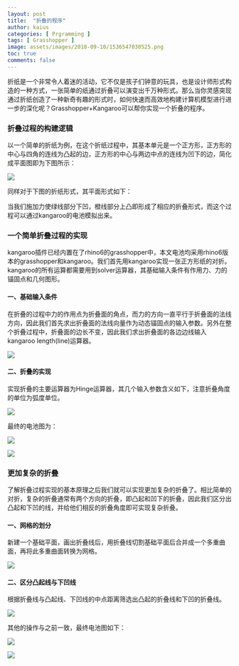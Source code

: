 ```yaml
---
layout: post
title:  "折叠的程序"
author: kaius
categories: [ Prgramming ]
tags: [ Grasshopper ]
image: assets/images/2018-09-10/1536547030525.png
toc: true
comments: false
---
```


折纸是一个非常令人着迷的活动，它不仅是孩子们钟意的玩具，也是设计师形式构造的一种方式，一张简单的纸通过折叠可以演变出千万种形式。那么当你灵感突现通过折纸创造了一种新奇有趣的形式时，如何快速而高效地构建计算机模型进行进一步的深化呢？Grasshopper+Kangaroo可以帮你实现一个折叠的程序。


### 折叠过程的构建逻辑

以一个简单的折纸为例，在这个折纸过程中，其基本单元是一个正方形，正方形的中心与四角的连线为凸起的边，正方形的中心与两边中点的连线为凹下的边，简化成平面图即为下图所示：

![]({{site.baseurl}}/assets/images/2018-09-10/1536547030525.png)

同样对于下图的折纸形式，其平面形式如下：

[]({{site.baseurl}}/assets/images/2018-09-10/1536548920087.png)

当我们施加力使绿线部分下凹，橙线部分上凸即形成了相应的折叠形式，而这个过程可以通过kangaroo的电池模拟出来。


### 一个简单折叠过程的实现

kangaroo插件已经内置在了rhino6的grasshopper中，本文电池均采用rhino6版本的grasshopper和kangaroo。我们首先用kangaroo实现一张正方形纸的对折。kangaroo的所有运算都需要用到solver运算器，其基础输入条件有作用力、力的锚固点和几何图形。

#### 一、基础输入条件

在折叠的过程中力的作用点为折叠面的角点，而力的方向一直平行于折叠面的法线方向，因此我们首先求出折叠面的法线向量作为动态锚固点的输入参数。另外在整个折叠过程中，折叠面的边长不变，因此我们求出折叠面的各边边线输入kangaroo length(line)运算器。

![]({{site.baseurl}}/assets/images/2018-09-10/1536556021279.png)

#### 二、折叠的实现

实现折叠的主要运算器为Hinge运算器，其几个输入参数含义如下，注意折叠角度的单位为弧度单位。

![]({{site.baseurl}}/assets/images/2018-09-10/1536556525630.png)

最终的电池图为：

![]({{site.baseurl}}/assets/images/2018-09-10/1536556853772.png)

![]({{site.baseurl}}/assets/images/2018-09-10/1536556872695.png)

### 更加复杂的折叠

了解折叠过程实现的基本原理之后我们就可以实现更加复杂的折叠了。相比简单的对折，复杂的折叠通常有两个方向的折叠，即凸起和凹下的折叠，因此我们区分出凸起和下凹的线，并给他们相反的折叠角度即可实现复杂折叠。

#### 一、网格的划分

新建一个基础平面，画出折叠线后，用折叠线切割基础平面后合并成一个多重曲面，再将此多重曲面转换为网格。

![]({{site.baseurl}}/assets/images/2018-09-10/1536559754847.png)

#### 二、区分凸起线与下凹线

根据折叠线与凸起线、下凹线的中点距离筛选出凸起的折叠线和下凹的折叠线。

![]({{site.baseurl}}/assets/images/2018-09-10/1536561318720.png)

其他的操作与之前一致，最终电池图如下：

![]({{site.baseurl}}/assets/images/2018-09-10/1536561561041.png)

![]({{site.baseurl}}/assets/images/2018-09-10/1536561587933.png)
